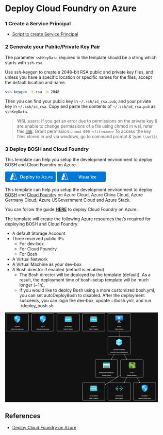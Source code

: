 # Deploy Cloud Foundry on Azure

### 1 Create a Service Principal
* [Script to create Service Principal](../src/create-service-principal.sh)

### 2 Generate your Public/Private Key Pair
The parameter `sshKeyData` required in the template should be a string which starts with `ssh-rsa`.

Use ssh-keygen to create a 2048-bit RSA public and private key files, and unless you have a specific location or specific names for the files, accept the default location and name.

```bash
ssh-keygen -t rsa -b 2048
```

Then you can find your public key in `~/.ssh/id_rsa.pub`, and your private key in `~/.ssh/id_rsa`. Copy and paste the contents of `~/.ssh/id_rsa.pub` as `sshKeyData`.

> WSL users: If you get an error due to permissions on the private key & are unable to change permissions of a file using chmod in wsl, refer this [link](https://www.reddit.com/r/bashonubuntuonwindows/comments/ovmlk3/unable_to_change_permissions_of_a_file_using/). Grant permission `chmod 600 <filename>` To access the key files stored in wsl via windows, go to command prompt & type `\\wsl$\`

### 3 Deploy BOSH and Cloud Foundry
This template can help you setup the development environment to deploy BOSH and Cloud Foundry on Azure.

[![Deploy To Azure](https://raw.githubusercontent.com/abhinabsarkar/cloud-foundry/main/images/deploytoazure.png?sanitize=true)](https://portal.azure.com/#create/Microsoft.Template/uri/https%3A%2F%2Fraw.githubusercontent.com%2FAzure%2Fazure-quickstart-templates%2Fmaster%2Fapplication-workloads%2Fbosh%2Fbosh-setup%2Fazuredeploy.json)  [![Visualize](https://raw.githubusercontent.com/abhinabsarkar/cloud-foundry/main/images/visualizebutton.png?sanitize=true)](http://armviz.io/#/?load=https%3A%2F%2Fraw.githubusercontent.com%2Fabhinabsarkar%2Fcloud-foundry%2Fmain%2Fsrc%2Fbosh-setup%2Fazuredeploy.json)

This template can help you setup the development environment to deploy [BOSH](http://bosh.io/) and [Cloud Foundry](https://www.cloudfoundry.org/) on Azure Cloud, Azure China Cloud, Azure Germany Cloud, Azure USGovernment Cloud and Azure Stack.

You can follow the guide [**HERE**](https://github.com/cloudfoundry-incubator/bosh-azure-cpi-release/blob/master/docs/guidance.md) to deploy Cloud Foundry on Azure.

The template will create the following Azure resources that’s required for deploying BOSH and Cloud Foundry:

* A default Storage Account
* Three reserved public IPs
  * For dev-box
  * For Cloud Foundry
  * For Bosh
* A Virtual Network
* A Virtual Machine as your dev-box
* A Bosh director if enabled (default is enabled)
    * The Bosh director will be deployed by the template (default). As a result, the deployment time of bosh-setup template will be much longer (~1h).
    * If you would like to deploy Bosh using a more customized bosh.yml, you can set autoDeployBosh to disabled. After the deployment succeeds, you can login the dev-box, update ~/bosh.yml, and run ./deploy_bosh.sh.

![alt txt](/images/bosh-setup-arm-template-v2.7.0-visualizer.png)

## References
* [Deploy Cloud Foundry on Azure](https://github.com/cloudfoundry/bosh-azure-cpi-release/tree/master/docs)